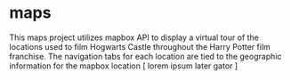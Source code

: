 # maps

This maps project utilizes mapbox API to display a virtual tour of the locations used to film Hogwarts Castle throughout the Harry Potter film franchise.
The navigation tabs for each location are tied to the geographic information for the mapbox location [ lorem ipsum later gator ]
